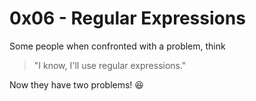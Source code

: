 # 0x06 - Regular Expressions
Some people when confronted with a problem, think
> "I know, I'll use regular expressions."

Now they have two problems! 😆
